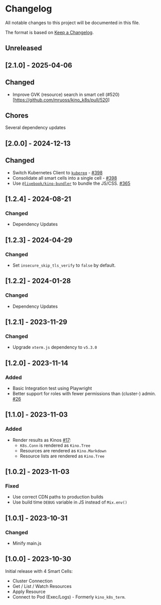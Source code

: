 # Changelog

All notable changes to this project will be documented in this file.

The format is based on [Keep a Changelog](https://keepachangelog.com/en/1.0.0/).

## Unreleased

<!-- Add your changelog entry to the relevant subsection -->

<!-- ### Added | Changed | Deprecated | Removed | Fixed | Security -->

<!--------------------- Don't add new entries after this line --------------------->


## [2.1.0] - 2025-04-06

## Changed

* Improve GVK (resource) search in smart cell (#520)[https://github.com/mruoss/kino_k8s/pull/520]

## Chores

Several dependency updates

## [2.0.0] - 2024-12-13

## Changed

* Switch Kubernetes Client to [`kubereq`](https://github.com/mruoss/kubereq) - [#398](https://github.com/mruoss/kino_k8s/pull/398)
* Consolidate all smart cells into a single cell - [#398](https://github.com/mruoss/kino_k8s/pull/398)
* Use [`@livebook/kino-bundler`](https://github.com/livebook-dev/kino-bundler) to bundle the JS/CSS. [#365](https://github.com/mruoss/kino_k8s/pull/365)

## [1.2.4] - 2024-08-21

### Changed

- Dependency Updates

## [1.2.3] - 2024-04-29

### Changed

- Set `insecure_skip_tls_verify` to `false` by default.

## [1.2.2] - 2024-01-28

### Changed

- Dependency Updates

## [1.2.1] - 2023-11-29

### Changed

- Upgrade `xterm.js` dependency to `v5.3.0`

## [1.2.0] - 2023-11-14

### Added

- Basic Integration test using Playwright
- Better support for roles with fewer permissions than (cluster-) admin. [#26](https://github.com/mruoss/kino_k8s/issues/26)

## [1.1.0] - 2023-11-03

### Added

- Render results as Kinos [#17](https://github.com/mruoss/kino_k8s/issues/17):
  - `K8s.Conn` is rendered as `Kino.Tree`
  - Resources are rendered as `Kino.Markdown`
  - Resource lists are rendered as `Kino.Tree`

## [1.0.2] - 2023-11-03

### Fixed

- Use correct CDN paths to production builds
- Use build time `DEBUG` variable in JS instead of `Mix.env()`

## [1.0.1] - 2023-10-31

### Changed

- Minify main.js

## [1.0.0] - 2023-10-30

Initial release with 4 Smart Cells:

- Cluster Connection
- Get / List / Watch Resources
- Apply Resource
- Connect to Pod (Exec/Logs) - Formerly `kino_k8s_term`.
